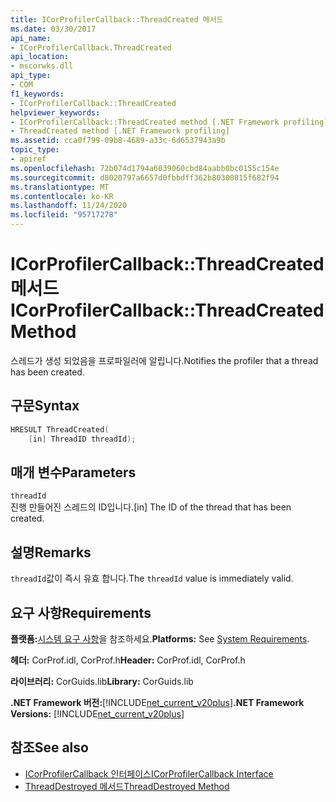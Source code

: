 ```yaml
---
title: ICorProfilerCallback::ThreadCreated 메서드
ms.date: 03/30/2017
api_name:
- ICorProfilerCallback.ThreadCreated
api_location:
- mscorwks.dll
api_type:
- COM
f1_keywords:
- ICorProfilerCallback::ThreadCreated
helpviewer_keywords:
- ICorProfilerCallback::ThreadCreated method [.NET Framework profiling]
- ThreadCreated method [.NET Framework profiling]
ms.assetid: cca0f799-09b8-4689-a33c-6d6537943a9b
topic_type:
- apiref
ms.openlocfilehash: 72b074d1794a6039060cbd84aabb0bc0155c154e
ms.sourcegitcommit: d8020797a6657d0fbbdff362b80300815f682f94
ms.translationtype: MT
ms.contentlocale: ko-KR
ms.lasthandoff: 11/24/2020
ms.locfileid: "95717278"
---
```

# <a name="icorprofilercallbackthreadcreated-method"></a><span data-ttu-id="62bce-102">ICorProfilerCallback::ThreadCreated 메서드</span><span class="sxs-lookup"><span data-stu-id="62bce-102">ICorProfilerCallback::ThreadCreated Method</span></span>

<span data-ttu-id="62bce-103">스레드가 생성 되었음을 프로파일러에 알립니다.</span><span class="sxs-lookup"><span data-stu-id="62bce-103">Notifies the profiler that a thread has been created.</span></span>  
  
## <a name="syntax"></a><span data-ttu-id="62bce-104">구문</span><span class="sxs-lookup"><span data-stu-id="62bce-104">Syntax</span></span>  
  
```cpp  
HRESULT ThreadCreated(  
    [in] ThreadID threadId);
```  
  
## <a name="parameters"></a><span data-ttu-id="62bce-105">매개 변수</span><span class="sxs-lookup"><span data-stu-id="62bce-105">Parameters</span></span>  

 `threadId`  
 <span data-ttu-id="62bce-106">진행 만들어진 스레드의 ID입니다.</span><span class="sxs-lookup"><span data-stu-id="62bce-106">[in] The ID of the thread that has been created.</span></span>  
  
## <a name="remarks"></a><span data-ttu-id="62bce-107">설명</span><span class="sxs-lookup"><span data-stu-id="62bce-107">Remarks</span></span>  

 <span data-ttu-id="62bce-108">`threadId`값이 즉시 유효 합니다.</span><span class="sxs-lookup"><span data-stu-id="62bce-108">The `threadId` value is immediately valid.</span></span>  
  
## <a name="requirements"></a><span data-ttu-id="62bce-109">요구 사항</span><span class="sxs-lookup"><span data-stu-id="62bce-109">Requirements</span></span>  

 <span data-ttu-id="62bce-110">**플랫폼:**[시스템 요구 사항](../../get-started/system-requirements.md)을 참조하세요.</span><span class="sxs-lookup"><span data-stu-id="62bce-110">**Platforms:** See [System Requirements](../../get-started/system-requirements.md).</span></span>  
  
 <span data-ttu-id="62bce-111">**헤더:** CorProf.idl, CorProf.h</span><span class="sxs-lookup"><span data-stu-id="62bce-111">**Header:** CorProf.idl, CorProf.h</span></span>  
  
 <span data-ttu-id="62bce-112">**라이브러리:** CorGuids.lib</span><span class="sxs-lookup"><span data-stu-id="62bce-112">**Library:** CorGuids.lib</span></span>  
  
 <span data-ttu-id="62bce-113">**.NET Framework 버전:**[!INCLUDE[net_current_v20plus](../../../../includes/net-current-v20plus-md.md)]</span><span class="sxs-lookup"><span data-stu-id="62bce-113">**.NET Framework Versions:** [!INCLUDE[net_current_v20plus](../../../../includes/net-current-v20plus-md.md)]</span></span>  
  
## <a name="see-also"></a><span data-ttu-id="62bce-114">참조</span><span class="sxs-lookup"><span data-stu-id="62bce-114">See also</span></span>

- [<span data-ttu-id="62bce-115">ICorProfilerCallback 인터페이스</span><span class="sxs-lookup"><span data-stu-id="62bce-115">ICorProfilerCallback Interface</span></span>](icorprofilercallback-interface.md)
- [<span data-ttu-id="62bce-116">ThreadDestroyed 메서드</span><span class="sxs-lookup"><span data-stu-id="62bce-116">ThreadDestroyed Method</span></span>](icorprofilercallback-threaddestroyed-method.md)
